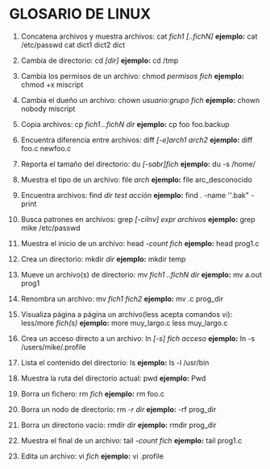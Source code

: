 # GLOSARIO DE LINUX

1. Concatena archivos y muestra archivos:
	cat *fich1 [..fichN]*
	**ejemplo:** cat /etc/passwd
		     cat dict1 dict2 dict

2. Cambia de directorio:
	cd *[dir]*
	**ejemplo:** cd /tmp

3. Cambia los permisos de un archivo:
	chmod *permisos fich*
	**ejemplo:** chmod +x miscript

4. Cambia el dueño un archivo:
	chown *usuario:grupo fich*
	**ejemplo:** chown nobody miscript

5. Copia archivos:
	cp *fich1...fichN dir*
	**ejemplo:** cp foo foo.backup

6. Encuentra diferencia entre archivos:
	diff *[-e]arch1 arch2*
	**ejemplo:** diff foo.c newfoo.c

7. Reporta el tamaño del directorio:
	du *[-sabr]fich*
	**ejemplo:** du -s /home/

8. Muestra el tipo de un archivo:
	file *arch*
	**ejemplo:** file arc_desconocido

9. Encuentra archivos:
	find *dir test acción*
	**ejemplo:** find . -name ''.bak" -print

10. Busca patrones en archivos:
	grep *[-cilnv] expr archivos*
	**ejemplo:** grep mike /etc/passwd

11. Muestra el inicio de un archivo:
	head *-count fich*
	**ejemplo:** head prog1.c

12. Crea un directorio:
	mkdir *dir*
	**ejemplo:** mkdir temp

13. Mueve un archivo(s) de directorio:
	mv *fich1 ..fichN dir*
	**ejemplo:** mv a.out prog1

14. Renombra un archivo:
	mv *fich1 fich2*
	**ejemplo:** mv .c prog_dir

15. Visualiza página a página un archivo(less acepta comandos vi):
	less/more *fich(s)*
	**ejemplo:** more muy_largo.c
		     less muy_largo.c

16. Crea un acceso directo a un archivo:
	ln *[-s] fich acceso*
	**ejemplo:** ln -s /users/mike/.profile

17. Lista el contenido del directorio:
	ls
	**ejemplo:** ls -l /usr/bin

18. Muestra la ruta del directorio actual:
	pwd
	**ejemplo:** Pwd

19. Borra un fichero:
	rm *fich*
	**ejemplo:** rm foo.c

20. Borra un nodo de directorio:
	rm *-r dir*
	**ejemplo:** -rf prog_dir

21. Borra un directorio vacío:
	rmdir *dir*
	**ejemplo:** rmdir prog_dir

22. Muestra el final de un archivo:
	tail *-count fich*
	**ejemplo:** tail prog1.c

23. Edita un archivo:
	vi *fich*
	**ejemplo:** vi .profile
